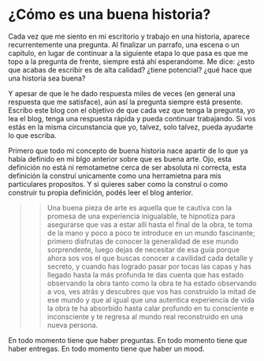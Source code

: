 # ¿Cómo es una buena historia?

Cada vez que me siento en mi escritorio y trabajo en una historia, aparece recurrentemente una pregunta. Al finalizar un parrafo, una escena o un capitulo, en lugar de continuar a la siguiente etapa lo que pasa es que me topo a la pregunta de frente, siempre está ahí esperandome. Me dice: ¿esto que acabas de escribir es de alta calidad? ¿tiene potencial? ¿qué hace que una historia sea buena?

Y apesar de que le he dado respuesta miles de veces (en general una respuesta que me satisface), aún así la pregunta siempre está presente. Escribo este blog con el objetivo de que cada vez que tenga la pregunta, yo lea el blog, tenga una respuesta rápida y pueda continuar trabajando. Si vos estás en la misma circunstancia que yo, talvez, solo talvez, pueda ayudarte lo que escriba. 

Primero que todo mi concepto de buena historia nace apartir de lo que ya había definido en mi blgo anterior sobre que es buena arte. Ojo, esta definición no está ni remotametne cerca de ser absoluta ni correcta, esta definición la construí unicamente como una herramietna para mis particulares propositos. Y si quieres saber como la construí o como construir tu propia definición, podés leer el blog anterior. 

>> Una buena pieza de arte es aquella que te cautiva con la promesa de una experiencia inigualable, te hipnotiza para asegurarse que vas a estar allí hasta el final de la obra, te toma de la mano y poco a poco te introduce en un mundo fascinante; primero disfrutas de conocer la generalidad de ese mundo sorprendente, luego dejas de necesitar de esa guía porque ahora sos vos el que buscas conocer a cavilidad cada detalle y secreto, y cuando has logrado pasar por tocas las capas y has llegado hasta la más profunda te das cuenta que has estado observando la obra tanto como la obra te ha estado observando a vos, ves atrás y descubres que vos has construido la mitad de ese mundo y que al igual que una autentica experiencia de vida la obra te ha absorbido hasta calar profundo en tu consciente e inconsciente y te regresa al mundo real reconstruido en una nueva persona.

En todo momento tiene que haber preguntas. 
En todo momento tiene que haber entregas. 
En todo momento tiene que haber un mood.
